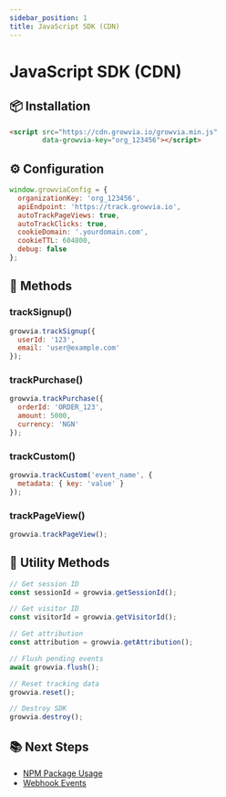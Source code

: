 ```yaml
---
sidebar_position: 1
title: JavaScript SDK (CDN)
---
```


# JavaScript SDK (CDN)

## 📦 Installation

```html
<script src="https://cdn.growvia.io/growvia.min.js" 
        data-growvia-key="org_123456"></script>
```

## ⚙️ Configuration

```javascript
window.growviaConfig = {
  organizationKey: 'org_123456',
  apiEndpoint: 'https://track.growvia.io',
  autoTrackPageViews: true,
  autoTrackClicks: true,
  cookieDomain: '.yourdomain.com',
  cookieTTL: 604800,
  debug: false
};
```

## 🎯 Methods

### trackSignup()
```javascript
growvia.trackSignup({
  userId: '123',
  email: 'user@example.com'
});
```

### trackPurchase()
```javascript
growvia.trackPurchase({
  orderId: 'ORDER_123',
  amount: 5000,
  currency: 'NGN'
});
```

### trackCustom()
```javascript
growvia.trackCustom('event_name', {
  metadata: { key: 'value' }
});
```

### trackPageView()
```javascript
growvia.trackPageView();
```

## 🔧 Utility Methods

```javascript
// Get session ID
const sessionId = growvia.getSessionId();

// Get visitor ID
const visitorId = growvia.getVisitorId();

// Get attribution
const attribution = growvia.getAttribution();

// Flush pending events
await growvia.flush();

// Reset tracking data
growvia.reset();

// Destroy SDK
growvia.destroy();
```

## 📚 Next Steps

- [NPM Package Usage](./npm-package)
- [Webhook Events](./webhook-events)
